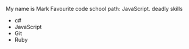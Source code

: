 My name is Mark
Favourite code school path: JavaScript.
deadly skills
* c#
* JavaScript
* Git
* Ruby